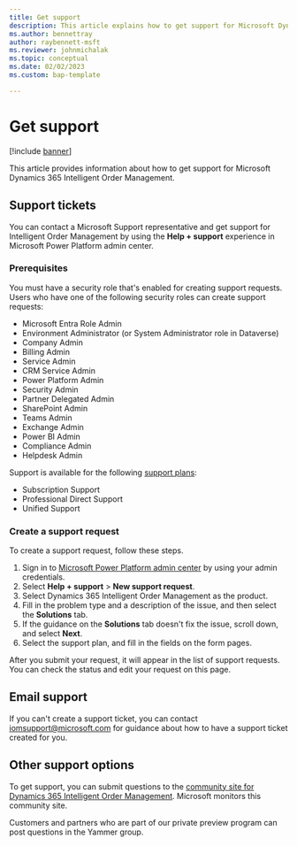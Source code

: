 ```yaml
---
title: Get support
description: This article explains how to get support for Microsoft Dynamics 365 Intelligent Order Management.
ms.author: bennettray
author: raybennett-msft
ms.reviewer: johnmichalak
ms.topic: conceptual
ms.date: 02/02/2023
ms.custom: bap-template

---
```


# Get support

[!include [banner](includes/banner.md)]

This article provides information about how to get support for Microsoft Dynamics 365 Intelligent Order Management.

## Support tickets

You can contact a Microsoft Support representative and get support for Intelligent Order Management by using the **Help + support** experience in Microsoft Power Platform admin center.

### Prerequisites

You must have a security role that's enabled for creating support requests. Users who have one of the following security roles can create support requests:

- Microsoft Entra Role Admin
- Environment Administrator (or System Administrator role in Dataverse)
- Company Admin
- Billing Admin
- Service Admin
- CRM Service Admin
- Power Platform Admin
- Security Admin
- Partner Delegated Admin
- SharePoint Admin
- Teams Admin
- Exchange Admin
- Power BI Admin
- Compliance Admin
- Helpdesk Admin

Support is available for the following [support plans](https://www.microsoft.com/dynamics365/support):

- Subscription Support
- Professional Direct Support
- Unified Support

### Create a support request

To create a support request, follow these steps.

1. Sign in to [Microsoft Power Platform admin center](https://admin.powerplatform.microsoft.com) by using your admin credentials.
1. Select **Help + support** \> **New support request**.
1. Select Dynamics 365 Intelligent Order Management as the product.
1. Fill in the problem type and a description of the issue, and then select the **Solutions** tab.
1. If the guidance on the **Solutions** tab doesn't fix the issue, scroll down, and select **Next**.
1. Select the support plan, and fill in the fields on the form pages.

After you submit your request, it will appear in the list of support requests. You can check the status and edit your request on this page.

## Email support

If you can't create a support ticket, you can contact <iomsupport@microsoft.com> for guidance about how to have a support ticket created for you.

## Other support options

To get support, you can submit questions to the [community site for Dynamics 365 Intelligent Order Management](https://community.dynamics.com/forums/thread/?partialUrl=dynamics-365-intelligent-order-management). Microsoft monitors this community site.

Customers and partners who are part of our private preview program can post questions in the Yammer group.

